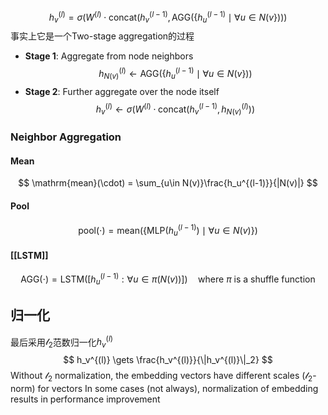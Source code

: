 $$
h_v^{(l)} = \sigma\left(W^{(l)}\cdot\mathrm{concat}(h_v^{(l-1)},\mathrm{AGG}(\{h_u^{(l-1)}\mid \forall u \in N(v\}))\right)
$$
事实上它是一个Two-stage aggregation的过程
+ **Stage 1**: Aggregate from node neighbors
$$
h_{N(v)}^{(l)} \gets \mathrm{AGG}(\{h_u^{(l-1)}\mid \forall u \in N(v\}))
$$
+ **Stage 2**: Further aggregate over the node itself
$$
h_v^{(l)} \gets \sigma(W^{(l)}\cdot\mathrm{concat}(h_v^{(l - 1)}, h_{N(v)}^{(l)}))
$$
### Neighbor Aggregation
#### Mean
$$
\mathrm{mean}(\cdot) = \sum_{u\in N(v)}\frac{h_u^{(l-1)}}{|N(v)|}
$$
#### Pool
$$
\mathrm{pool}(\cdot) = \mathrm{mean}\left( \{\mathrm{MLP}(h_u^{(l - 1)}) \mid \forall u \in N(v) \} \right)
$$
#### [[LSTM]]
$$
\mathrm{AGG}(\cdot) = \mathrm{LSTM}([h_u^{(l-1)}: \forall u \in \pi(N(v))]) \quad \text{where $\pi$ is a shuffle function}
$$

## 归一化

最后采用$\mathscr{l}_2$范数归一化$h_v^{(l)}$
$$
h_v^{(l)} \gets \frac{h_v^{(l)}}{\|h_v^{(l)}\|_2}
$$
Without $\mathscr{l}_2$ normalization, the embedding vectors have
different scales ($\mathscr{l}_2$-norm) for vectors
In some cases (not always), normalization of embedding
results in performance improvement